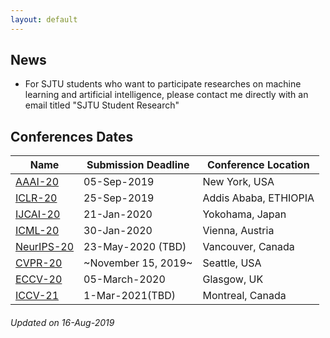 ```yaml
---
layout: default
---
```

## News
*  For SJTU students who want to participate researches on machine learning and artificial intelligence, please contact me directly with an email titled "SJTU Student Research"

## Conferences Dates

Name | Submission Deadline | Conference Location 
------------ | -------------| -------------
[AAAI-20](https://aaai.org/Conferences/AAAI-20/)| 05-Sep-2019| New York, USA
[ICLR-20](https://iclr.cc/) | 25-Sep-2019| Addis Ababa, ETHIOPIA 
[IJCAI-20](http://www.ijcai20.org) | 21-Jan-2020|Yokohama, Japan
[ICML-20](https://icml.cc/Conferences/2020)| 30-Jan-2020| Vienna, Austria
[NeurIPS-20](https://nips.cc/Conferences/2020)| 23-May-2020 (TBD)|Vancouver, Canada
[CVPR-20](http://cvpr2020.thecvf.com/) | ~November 15, 2019~|Seattle, USA
[ECCV-20](https://eccv2020.eu/)|05-March-2020|Glasgow, UK
[ICCV-21](https://www.thecvf.com/?page_id=100)|1-Mar-2021(TBD)|Montreal, Canada

###### Updated on 16-Aug-2019 

